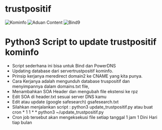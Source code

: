 # trustpositif
![Kominfo](/kominfo_.png) ![Aduan Content](/aduan_content.png) ![Bind9](/Bind_9_ISC.png)


# Python3 Script to update trustpositif kominfo
* Script sederhana ini bisa untuk Bind dan PowerDNS
* Updating database dari servertrustpositif kominfo.
* Prinsip kerjanya meredirect domain2 ke CNAME yang kita punya.
* Cara Kerjanya adalah mengunduh database truspositif dan menyimpannya dalam domains.txt file,
* Menambahkan SOA Header dan mengubah file ekstensi ke rpz
* Edit SOA di header.txt sesuai server DNS kamu
* Edit atau update (google safesearch) gsafesearch.txt
* Silahkan menjalankan script : python3 update_trustpositif.py atau buat cron * 1 1 * * python3 ~/update_trustpositif.py
* Cron job tersebut akan mengeksekusi file setiap tanggal 1 jam 1 Dini Hari tiap bulan
